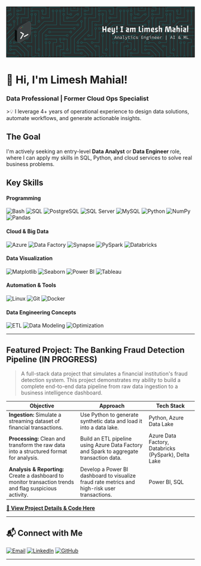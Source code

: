 ![Header](./lm-banner.png)

<h1>👋 Hi, I'm Limesh Mahial!</h1>  
<h3> Data Professional | Former Cloud Ops Specialist </h3>
>💡 I leverage 4+ years of operational experience to design data solutions, automate workflows, and generate actionable insights.


## The Goal
I'm actively seeking an entry-level **Data Analyst** or **Data Engineer** role, where I can apply my skills in SQL, Python, and cloud services to solve real business problems.


## Key Skills

#### **Programming** 

![Bash](https://img.shields.io/badge/Bash-4EAA25?style=flat&logo=gnubash&logoColor=white)  ![SQL](https://img.shields.io/badge/SQL-336791?style=flat&logoColor=white) ![PostgreSQL](https://img.shields.io/badge/PostgreSQL-336791?style=flat&logo=postgresql&logoColor=white) ![SQL Server](https://img.shields.io/badge/SQL%20Server-CC2927?style=flat&logo=microsoftsqlserver&logoColor=white) ![MySQL](https://img.shields.io/badge/MySQL-4479A1?style=flat&logo=mysql&logoColor=white) ![Python](https://img.shields.io/badge/Python-3776AB?style=flat&logo=python&logoColor=white)   ![NumPy](https://img.shields.io/badge/NumPy-013243?style=flat&logo=numpy&logoColor=white)   ![Pandas](https://img.shields.io/badge/Pandas-150458?style=flat&logo=pandas&logoColor=white)  


#### **Cloud & Big Data**  

![Azure](https://img.shields.io/badge/Microsoft_Azure-0078D4?style=flat&logo=microsoftazure&logoColor=white) ![Data Factory](https://img.shields.io/badge/Azure_Data_Factory-0078D4?style=flat&logo=microsoftazure&logoColor=white) ![Synapse](https://img.shields.io/badge/Azure_Synapse_Analytics-0078D4?style=flat&logo=microsoftazure&logoColor=white) ![PySpark](https://img.shields.io/badge/PySpark-E25A1C?style=flat&logo=apachespark&logoColor=white) ![Databricks](https://img.shields.io/badge/Databricks-FF3621?style=flat&logo=databricks&logoColor=white)  

#### **Data Visualization**  

![Matplotlib](https://img.shields.io/badge/Matplotlib-11557c?style=flat&logo=plotly&logoColor=white) ![Seaborn](https://img.shields.io/badge/Seaborn-3776AB?style=flat&logo=python&logoColor=white) ![Power BI](https://img.shields.io/badge/Power_BI-F2C811?style=flat&logo=powerbi&logoColor=black) ![Tableau](https://img.shields.io/badge/Tableau-E97627?style=flat&logo=tableau&logoColor=white)  

#### **Automation & Tools**  

![Linux](https://img.shields.io/badge/Linux-FCC624?style=flat&logo=linux&logoColor=black) ![Git](https://img.shields.io/badge/Git-F05032?style=flat&logo=git&logoColor=white) ![Docker](https://img.shields.io/badge/Docker-2496ED?style=flat&logo=docker&logoColor=white)  

#### **Data Engineering Concepts**  

![ETL](https://img.shields.io/badge/ETL/ELT-025E8C?style=flat&logo=databricks&logoColor=white) ![Data Modeling](https://img.shields.io/badge/Data_Modeling-4479A1?style=flat&logo=database&logoColor=white) ![Optimization](https://img.shields.io/badge/Storage_Optimization-008272?style=flat&logo=azuredevops&logoColor=white)  


---

## Featured Project: The Banking Fraud Detection Pipeline (IN PROGRESS)

> A full-stack data project that simulates a financial institution's fraud detection system. This project demonstrates my ability to build a complete end-to-end data pipeline from raw data ingestion to a business intelligence dashboard.

| **Objective** | **Approach** | **Tech Stack** |
|---------------|--------------|----------------|
| **Ingestion:** Simulate a streaming dataset of financial transactions. | Use Python to generate synthetic data and load it into a data lake. | Python, Azure Data Lake |
| **Processing:** Clean and transform the raw data into a structured format for analysis. | Build an ETL pipeline using Azure Data Factory and Spark to aggregate transaction data. | Azure Data Factory, Databricks (PySpark), Delta Lake |
| **Analysis & Reporting:** Create a dashboard to monitor transaction trends and flag suspicious activity. | Develop a Power BI dashboard to visualize fraud rate metrics and high-risk user transactions. | Power BI, SQL |

[**🔗 View Project Details & Code Here**](https://github.com/lmdata10/banking-fraud-project)  

---
## 📬 Connect with Me  
[![Email](https://img.shields.io/badge/Email-D14836?style=for-the-badge&logo=gmail&logoColor=white)](mailto:limeshmahial@gmail.com) [![LinkedIn](https://img.shields.io/badge/LinkedIn-0A66C2?style=for-the-badge&logo=linkedin&logoColor=white)](https://www.linkedin.com/in/lmahial/) [![GitHub](https://img.shields.io/badge/GitHub-100000?style=for-the-badge&logo=github&logoColor=white)](https://github.com/lmdata10)

---

